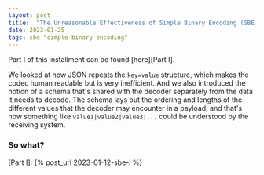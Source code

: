 ```yaml
---
layout: post
title:  "The Unreasonable Effectiveness of Simple Binary Encoding (SBE) II"
date: 2023-01-25
tags: sbe "simple binary encoding"
---
```


Part I of this installment can be found [here][Part I].

We looked at how JSON repeats the `key=value` structure, which makes the codec human 
readable but is very inefficient. And we also introduced the notion of a schema that's shared 
with the decoder separately from the data it needs to decode. The schema lays out the ordering 
and lengths of the different values that the decoder may encounter in a payload, and 
that's how something like `value1|value2|value3|...` could be understood by the receiving 
system.

### So what?


[Part I]: {% post_url 2023-01-12-sbe-i %}
